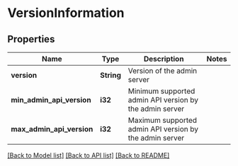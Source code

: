 # VersionInformation

## Properties

Name | Type | Description | Notes
------------ | ------------- | ------------- | -------------
**version** | **String** | Version of the admin server | 
**min_admin_api_version** | **i32** | Minimum supported admin API version by the admin server | 
**max_admin_api_version** | **i32** | Maximum supported admin API version by the admin server | 

[[Back to Model list]](../README.md#documentation-for-models) [[Back to API list]](../README.md#documentation-for-api-endpoints) [[Back to README]](../README.md)


